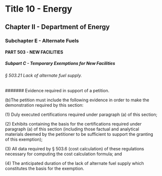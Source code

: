 
# Title 10 - Energy
## Chapter II - Department of Energy
### Subchapter E - Alternate Fuels
#### PART 503 - NEW FACILITIES
##### Subpart C - Temporary Exemptions for New Facilities
###### § 503.21 Lack of alternate fuel supply.
####### Evidence required in support of a petition.

(b)The petition must include the following evidence in order to make the demonstration required by this section:

(1) Duly executed certifications required under paragraph (a) of this section;

(2) Exhibits containing the basis for the certifications required under paragraph (a) of this section (including those factual and analytical materials deemed by the petitioner to be sufficient to support the granting of this exemption);

(3) All data required by § 503.6 (cost calculation) of these regulations necessary for computing the cost calculation formula; and

(4) The anticipated duration of the lack of alternate fuel supply which constitutes the basis for the exemption.
